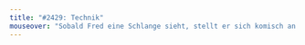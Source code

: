 ```yaml
---
title: "#2429: Technik"
mouseover: "Sobald Fred eine Schlange sieht, stellt er sich komisch an."
---
```

